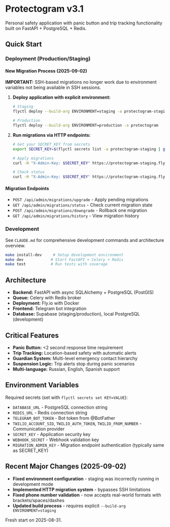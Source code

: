 # Protectogram v3.1

Personal safety application with panic button and trip tracking functionality built on FastAPI + PostgreSQL + Redis.

## Quick Start

### Deployment (Production/Staging)

#### New Migration Process (2025-09-02)
**IMPORTANT:** SSH-based migrations no longer work due to environment variables not being available in SSH sessions.

1. **Deploy application with explicit environment:**
   ```bash
   # Staging
   flyctl deploy --build-arg ENVIRONMENT=staging -a protectogram-staging

   # Production
   flyctl deploy --build-arg ENVIRONMENT=production -a protectogram
   ```

2. **Run migrations via HTTP endpoints:**
   ```bash
   # Get your SECRET_KEY from secrets
   export SECRET_KEY=$(flyctl secrets list -a protectogram-staging | grep SECRET_KEY | awk '{print $2}')

   # Apply migrations
   curl -H "X-Admin-Key: $SECRET_KEY" https://protectogram-staging.fly.dev/api/admin/migrations/upgrade

   # Check status
   curl -H "X-Admin-Key: $SECRET_KEY" https://protectogram-staging.fly.dev/api/admin/migrations/status
   ```

#### Migration Endpoints
- `POST /api/admin/migrations/upgrade` - Apply pending migrations
- `GET /api/admin/migrations/status` - Check current migration state
- `POST /api/admin/migrations/downgrade` - Rollback one migration
- `GET /api/admin/migrations/history` - View migration history

### Development

See `CLAUDE.md` for comprehensive development commands and architecture overview.

```bash
make install-dev     # Setup development environment
make dev            # Start FastAPI + Celery + Redis
make test           # Run tests with coverage
```

## Architecture

- **Backend:** FastAPI with async SQLAlchemy + PostgreSQL (PostGIS)
- **Queue:** Celery with Redis broker
- **Deployment:** Fly.io with Docker
- **Frontend:** Telegram bot integration
- **Database:** Supabase (staging/production), local PostgreSQL (development)

## Critical Features

- **Panic Button:** <2 second response time requirement
- **Trip Tracking:** Location-based safety with automatic alerts
- **Guardian System:** Multi-level emergency contact hierarchy
- **Suspension Logic:** Trip alerts stop during panic scenarios
- **Multi-language:** Russian, English, Spanish support

## Environment Variables

Required secrets (set with `flyctl secrets set KEY=VALUE`):
- `DATABASE_URL` - PostgreSQL connection string
- `REDIS_URL` - Redis connection string
- `TELEGRAM_BOT_TOKEN` - Bot token from @BotFather
- `TWILIO_ACCOUNT_SID`, `TWILIO_AUTH_TOKEN`, `TWILIO_FROM_NUMBER` - Communication provider
- `SECRET_KEY` - Application security key
- `WEBHOOK_SECRET` - Webhook validation key
- `MIGRATION_ADMIN_KEY` - Migration endpoint authentication (typically same as SECRET_KEY)

## Recent Major Changes (2025-09-02)

- **Fixed environment configuration** - staging was incorrectly running in development mode
- **Implemented HTTP migration system** - bypasses SSH limitations
- **Fixed phone number validation** - now accepts real-world formats with brackets/spaces/dashes
- **Updated build process** - requires explicit `--build-arg ENVIRONMENT=staging`

Fresh start on 2025-08-31.
